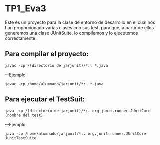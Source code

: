 # TP1_Eva3
Este es un proyecto para la clase de entorno de desarrollo en el cual nos han proporcionado varias clases con sus test, para que, a partir de ellos generemos una clase JUnitSuite, lo compilemos y lo ejecutemos correctamente.

## Para compilar el proyecto:
`javac -cp /(directorio de jarjunit)/*:. *.java`

--Ejemplo

`javac -cp /home/alumnado/jarjunit/*:. *.java`


## Para ejecutar el TestSuit:
`java -cp /(directorio de jarjunit)/*:. org.junit.runner.JUnitCore (nombre del test)`

--Ejemplo

`java -cp /home/alumnado/jarjunit/*:. org.junit.runner.JUnitCore JunitTestSuite`

